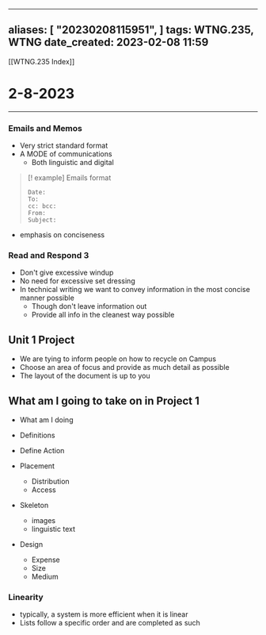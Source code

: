 
---
aliases: [ "20230208115951",  ]
tags: WTNG.235, WTNG
date_created: 2023-02-08 11:59
---
[[WTNG.235 Index]]
# 2-8-2023
---
### Emails and Memos
- Very strict standard format
- A MODE of communications
	- Both linguistic and digital 
>[! example] Emails format
>```
>Date:
>To:
>cc: bcc:
>From:
>Subject:
>```
- emphasis on conciseness 

### Read and Respond 3
- Don't give excessive windup
- No need for excessive set dressing
- In technical writing we want to convey information in the most concise manner possible
	- Though don't leave information out
	- Provide all info in the cleanest way possible

## Unit 1 Project
- We are tying to inform people on how to recycle on Campus
- Choose an area of focus and provide as much detail as possible 
- The layout of the document is up to you

## What am I going to take on in Project 1
- What am I doing
- Definitions
- Define Action

- Placement
	- Distribution 
	- Access
- Skeleton
	- images
	- linguistic text
- Design
	- Expense
	- Size
	- Medium

### Linearity
- typically, a system is more efficient when it is linear
- Lists follow a specific order and are completed as such

